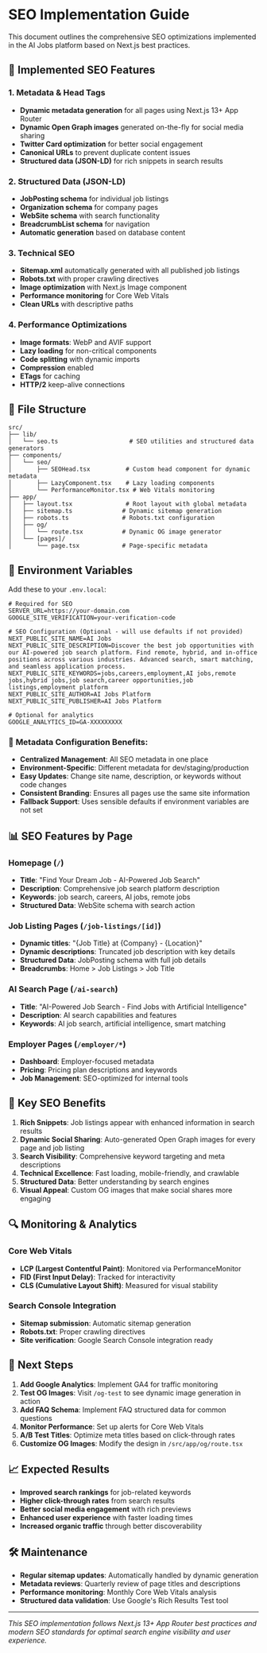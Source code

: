 # SEO Implementation Guide

This document outlines the comprehensive SEO optimizations implemented in the AI Jobs platform based on Next.js best practices.

## 🚀 Implemented SEO Features

### 1. Metadata & Head Tags
- **Dynamic metadata generation** for all pages using Next.js 13+ App Router
- **Dynamic Open Graph images** generated on-the-fly for social media sharing
- **Twitter Card optimization** for better social engagement
- **Canonical URLs** to prevent duplicate content issues
- **Structured data (JSON-LD)** for rich snippets in search results

### 2. Structured Data (JSON-LD)
- **JobPosting schema** for individual job listings
- **Organization schema** for company pages
- **WebSite schema** with search functionality
- **BreadcrumbList schema** for navigation
- **Automatic generation** based on database content

### 3. Technical SEO
- **Sitemap.xml** automatically generated with all published job listings
- **Robots.txt** with proper crawling directives
- **Image optimization** with Next.js Image component
- **Performance monitoring** for Core Web Vitals
- **Clean URLs** with descriptive paths

### 4. Performance Optimizations
- **Image formats**: WebP and AVIF support
- **Lazy loading** for non-critical components
- **Code splitting** with dynamic imports
- **Compression** enabled
- **ETags** for caching
- **HTTP/2** keep-alive connections

## 📁 File Structure

```
src/
├── lib/
│   └── seo.ts                    # SEO utilities and structured data generators
├── components/
│   └── seo/
│       ├── SEOHead.tsx          # Custom head component for dynamic metadata
│       ├── LazyComponent.tsx    # Lazy loading components
│       └── PerformanceMonitor.tsx # Web Vitals monitoring
├── app/
│   ├── layout.tsx               # Root layout with global metadata
│   ├── sitemap.ts              # Dynamic sitemap generation
│   ├── robots.ts               # Robots.txt configuration
│   ├── og/
│   │   └── route.tsx           # Dynamic OG image generator
│   └── [pages]/
│       └── page.tsx            # Page-specific metadata
```

## 🔧 Environment Variables

Add these to your `.env.local`:

```env
# Required for SEO
SERVER_URL=https://your-domain.com
GOOGLE_SITE_VERIFICATION=your-verification-code

# SEO Configuration (Optional - will use defaults if not provided)
NEXT_PUBLIC_SITE_NAME=AI Jobs
NEXT_PUBLIC_SITE_DESCRIPTION=Discover the best job opportunities with our AI-powered job search platform. Find remote, hybrid, and in-office positions across various industries. Advanced search, smart matching, and seamless application process.
NEXT_PUBLIC_SITE_KEYWORDS=jobs,careers,employment,AI jobs,remote jobs,hybrid jobs,job search,career opportunities,job listings,employment platform
NEXT_PUBLIC_SITE_AUTHOR=AI Jobs Platform
NEXT_PUBLIC_SITE_PUBLISHER=AI Jobs Platform

# Optional for analytics
GOOGLE_ANALYTICS_ID=GA-XXXXXXXXX
```

### 🎯 **Metadata Configuration Benefits:**

- **Centralized Management**: All SEO metadata in one place
- **Environment-Specific**: Different metadata for dev/staging/production
- **Easy Updates**: Change site name, description, or keywords without code changes
- **Consistent Branding**: Ensures all pages use the same site information
- **Fallback Support**: Uses sensible defaults if environment variables are not set

## 📊 SEO Features by Page

### Homepage (`/`)
- **Title**: "Find Your Dream Job - AI-Powered Job Search"
- **Description**: Comprehensive job search platform description
- **Keywords**: job search, careers, AI jobs, remote jobs
- **Structured Data**: WebSite schema with search action

### Job Listing Pages (`/job-listings/[id]`)
- **Dynamic titles**: "{Job Title} at {Company} - {Location}"
- **Dynamic descriptions**: Truncated job description with key details
- **Structured Data**: JobPosting schema with full job details
- **Breadcrumbs**: Home > Job Listings > Job Title

### AI Search Page (`/ai-search`)
- **Title**: "AI-Powered Job Search - Find Jobs with Artificial Intelligence"
- **Description**: AI search capabilities and features
- **Keywords**: AI job search, artificial intelligence, smart matching

### Employer Pages (`/employer/*`)
- **Dashboard**: Employer-focused metadata
- **Pricing**: Pricing plan descriptions and keywords
- **Job Management**: SEO-optimized for internal tools

## 🎯 Key SEO Benefits

1. **Rich Snippets**: Job listings appear with enhanced information in search results
2. **Dynamic Social Sharing**: Auto-generated Open Graph images for every page and job listing
3. **Search Visibility**: Comprehensive keyword targeting and meta descriptions
4. **Technical Excellence**: Fast loading, mobile-friendly, and crawlable
5. **Structured Data**: Better understanding by search engines
6. **Visual Appeal**: Custom OG images that make social shares more engaging

## 🔍 Monitoring & Analytics

### Core Web Vitals
- **LCP (Largest Contentful Paint)**: Monitored via PerformanceMonitor
- **FID (First Input Delay)**: Tracked for interactivity
- **CLS (Cumulative Layout Shift)**: Measured for visual stability

### Search Console Integration
- **Sitemap submission**: Automatic sitemap generation
- **Robots.txt**: Proper crawling directives
- **Site verification**: Google Search Console integration ready

## 🚀 Next Steps

1. **Add Google Analytics**: Implement GA4 for traffic monitoring
2. **Test OG Images**: Visit `/og-test` to see dynamic image generation in action
3. **Add FAQ Schema**: Implement FAQ structured data for common questions
4. **Monitor Performance**: Set up alerts for Core Web Vitals
5. **A/B Test Titles**: Optimize meta titles based on click-through rates
6. **Customize OG Images**: Modify the design in `/src/app/og/route.tsx`

## 📈 Expected Results

- **Improved search rankings** for job-related keywords
- **Higher click-through rates** from search results
- **Better social media engagement** with rich previews
- **Enhanced user experience** with faster loading times
- **Increased organic traffic** through better discoverability

## 🛠️ Maintenance

- **Regular sitemap updates**: Automatically handled by dynamic generation
- **Metadata reviews**: Quarterly review of page titles and descriptions
- **Performance monitoring**: Monthly Core Web Vitals analysis
- **Structured data validation**: Use Google's Rich Results Test tool

---

*This SEO implementation follows Next.js 13+ App Router best practices and modern SEO standards for optimal search engine visibility and user experience.*
